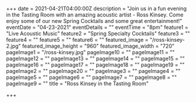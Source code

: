 +++
date = 2021-04-21T04:00:00Z
description = "Join us in a fun evening in the Tasting Room with an amazing acoustic artist - Ross Kinsey. Come enjoy some of our new Spring Cocktails and some great entertainment!"
eventDate = "04-23-2021"
eventDetails = ""
eventTime = "8pm"
feature1 = "Live Acoustic Music"
feature2 = "Spring Specialty Cocktails"
feature3 = ""
feature4 = ""
feature5 = ""
feature6 = ""
featured_image = "/ross-kinsey-2.jpg"
featured_image_height = "960"
featured_image_width = "720"
pageImage1 = "/ross-kinsey.jpg"
pageImage10 = ""
pageImage11 = ""
pageImage12 = ""
pageImage13 = ""
pageImage14 = ""
pageImage15 = ""
pageImage16 = ""
pageImage17 = ""
pageImage18 = ""
pageImage19 = ""
pageImage2 = ""
pageImage20 = ""
pageImage3 = ""
pageImage4 = ""
pageImage5 = ""
pageImage6 = ""
pageImage7 = ""
pageImage8 = ""
pageImage9 = ""
title = "Ross Kinsey in the Tasting Room"

+++

